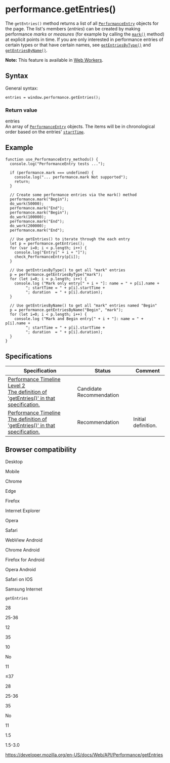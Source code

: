# performance.getEntries()

The `getEntries()` method returns a list of all [`PerformanceEntry`](../performanceentry) objects for the page. The list's members (_entries_) can be created by making performance _marks_ or _measures_ (for example by calling the [`mark()`](mark) method) at explicit points in time. If you are only interested in performance entries of certain types or that have certain names, see [`getEntriesByType()`](getentriesbytype) and [`getEntriesByName()`](getentriesbyname).

**Note:** This feature is available in [Web Workers](../web_workers_api).

## Syntax

General syntax:

    entries = window.performance.getEntries();

### Return value

entries  
An array of [`PerformanceEntry`](../performanceentry) objects. The items will be in chronological order based on the entries' [`startTime`](../performanceentry/starttime).

## Example

    function use_PerformanceEntry_methods() {
      console.log("PerformanceEntry tests ...");

      if (performance.mark === undefined) {
        console.log("... performance.mark Not supported");
        return;
      }

      // Create some performance entries via the mark() method
      performance.mark("Begin");
      do_work(50000);
      performance.mark("End");
      performance.mark("Begin");
      do_work(100000);
      performance.mark("End");
      do_work(200000);
      performance.mark("End");

      // Use getEntries() to iterate through the each entry
      let p = performance.getEntries();
      for (var i=0; i < p.length; i++) {
        console.log("Entry[" + i + "]");
        check_PerformanceEntry(p[i]);
      }

      // Use getEntriesByType() to get all "mark" entries
      p = performance.getEntriesByType("mark");
      for (let i=0; i < p.length; i++) {
        console.log ("Mark only entry[" + i + "]: name = " + p[i].name +
             "; startTime = " + p[i].startTime +
             "; duration  = " + p[i].duration);
      }

      // Use getEntriesByName() to get all "mark" entries named "Begin"
      p = performance.getEntriesByName("Begin", "mark");
      for (let i=0; i < p.length; i++) {
        console.log ("Mark and Begin entry[" + i + "]: name = " + p[i].name +
             "; startTime = " + p[i].startTime +
             "; duration  = " + p[i].duration);
      }
    }

## Specifications

<table><thead><tr class="header"><th>Specification</th><th>Status</th><th>Comment</th></tr></thead><tbody><tr class="odd"><td><a href="https://w3c.github.io/performance-timeline/#dom-performance-getentries">Performance Timeline Level 2<br />
<span class="small">The definition of 'getEntries()' in that specification.</span></a></td><td><span class="spec-cr">Candidate Recommendation</span></td><td></td></tr><tr class="even"><td><a href="https://www.w3.org/TR/performance-timeline/#dom-performance-getentries">Performance Timeline<br />
<span class="small">The definition of 'getEntries()' in that specification.</span></a></td><td><span class="spec-rec">Recommendation</span></td><td>Initial definition.</td></tr></tbody></table>

## Browser compatibility

Desktop

Mobile

Chrome

Edge

Firefox

Internet Explorer

Opera

Safari

WebView Android

Chrome Android

Firefox for Android

Opera Android

Safari on IOS

Samsung Internet

`getEntries`

28

25-36

12

35

10

No

11

≤37

28

25-36

35

No

11

1.5

1.5-3.0

<a href="https://developer.mozilla.org/en-US/docs/Web/API/Performance/getEntries" class="_attribution-link">https://developer.mozilla.org/en-US/docs/Web/API/Performance/getEntries</a>
